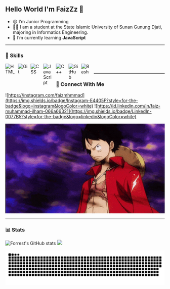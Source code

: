 ## Hello World I'm FaizZz 👋

<!--
**Faiz-super/Faiz-super** is a ✨ _special_ ✨ repository because its `README.md` (this file) appears on your GitHub profile.

Here are some ideas to get you started:

- 🔭 I’m currently working on ...
- 🌱 I’m currently learning ...
- 👯 I’m looking to collaborate on ...
- 🤔 I’m looking for help with ...
- 💬 Ask me about ...
- 📫 How to reach me: ...
- 😄 Pronouns: ...
- ⚡ Fun fact: ...
-->

- 😄 I’m Junior Programming
- 👨‍💻 I am a student at the State Islamic University of Sunan Gunung Djati, majoring in Informatics Engineering.
- 🌱 I’m currently learning **JavaScript**

***

### 🎨 Skills

<img align="left" alt="HTML" width="30px" style="padding-right:10px;" src="https://cdn.jsdelivr.net/gh/devicons/devicon/icons/html5/html5-plain.svg" /> <img align="left" alt="Git" width="30px" style="padding-right:10px;" src="https://cdn.jsdelivr.net/gh/devicons/devicon/icons/git/git-original.svg" /> <img align="left" alt="CSS" width="30px" style="padding-right:10px;" src="https://cdn.jsdelivr.net/gh/devicons/devicon/icons/css3/css3-plain.svg" /> <img align="left" alt="JavaScript" width="30px" style="padding-right:10px;" src="https://cdn.jsdelivr.net/gh/devicons/devicon/icons/javascript/javascript-plain.svg" /> <img align="left" alt="C++" width="30px" style="padding-right:10px;" src="https://cdn.jsdelivr.net/gh/devicons/devicon/icons/cplusplus/cplusplus-line.svg" /> <img align="left" alt="GitHub" width="30px" style="padding-right:10px;" src="https://cdn.jsdelivr.net/gh/devicons/devicon/icons/github/github-original.svg" /> <img align="left" alt="Bash" width="30px" style="padding-right:10px;" src="https://cdn.jsdelivr.net/gh/devicons/devicon/icons/bash/bash-original.svg" /> <br/>

***

### 🤖 Connect With Me


![https://instagram.com/faizmhmmad](https://img.shields.io/badge/Instagram-E4405F?style=for-the-badge&logo=instagram&logoColor=white) ![https://id.linkedin.com/in/faiz-muhammad-ilham-066a66321](https://img.shields.io/badge/LinkedIn-0077B5?style=for-the-badge&logo=linkedin&logoColor=white) 


![Faiz Super](img/one-piece-gif-19.gif)


***

### 📊 Stats
![Forrest's GitHub stats](https://github-readme-stats.vercel.app/api?username=FaizStruick&show_icons=true&theme=tokyonight)                     ![](https://github-readme-stats.vercel.app/api/top-langs/?username=FaizStruick&theme=tokyonight&hide_border=false&include_all_commits=false&count_private=false&layout=compact)


<!-- Snake Animation -->
<div align="center">
    
  ![snake gif](https://github.com/FaizStruick/FaizStruick/blob/output/github-snake-dark.svg)
</div>
